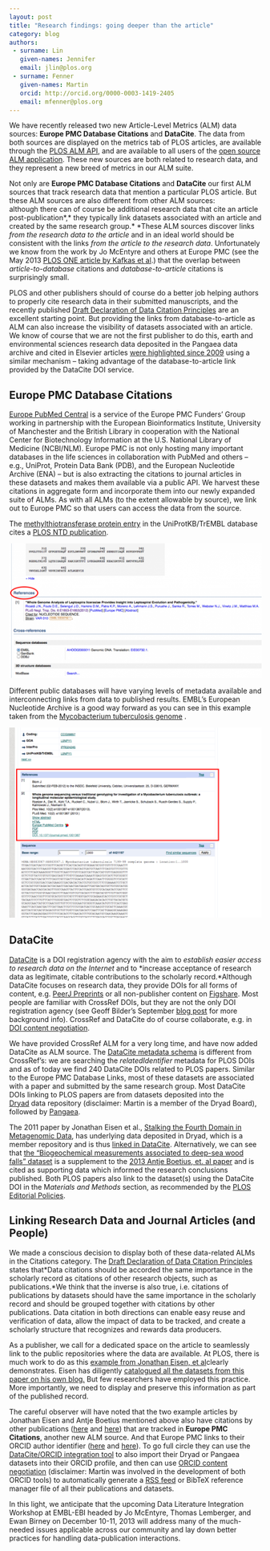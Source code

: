 ```yaml
---
layout: post
title: "Research findings: going deeper than the article"
category: blog
authors:
 - surname: Lin
   given-names: Jennifer
   email: jlin@plos.org
 - surname: Fenner
   given-names: Martin
   orcid: http://orcid.org/0000-0003-1419-2405
   email: mfenner@plos.org
---
```


We have recently released two new Article-Level Metrics (ALM) data
sources: **Europe PMC Database Citations** and **DataCite**. The data
from both sources are displayed on the metrics tab of PLOS articles, are
available through the [PLOS ALM
API](http://api.plos.org/alm/using-the-alm-api/), and are available to
all users of the [open source ALM
application](https://github.com/articlemetrics/alm). These new sources
are both related to research data, and they represent a new breed of
metrics in our ALM suite.

Not only are **Europe PMC Database Citations** and **DataCite** our
first ALM sources that track research data that mention a particular
PLOS article. But these ALM sources are also different from other ALM
sources: although there can of course be additional research data that
cite an article post-publication*,* they typically link datasets
associated with an article and created by the same research
group.* *These ALM sources discover links *from the research data to the
article* and in an ideal world should be consistent with the links *from
the article to the research data*. Unfortunately we know from the work
by Jo McEntyre and others at Europe PMC (see the May 2013 [PLOS ONE
article by Kafkas et
al](http://dx.doi.org/10.1371/journal.pone.0063184).) that the overlap
between *article-to-database* citations and *database-to-article*
citations is surprisingly small.

PLOS and other publishers should of course do a better job helping
authors to properly cite research data in their submitted manuscripts,
and the recently published [Draft Declaration of Data Citation
Principles](http://codata.org/blog/2013/11/25/data-citation-synthesis-group-draft-declaration-of-data-citation-principles/)
are an excellent starting point. But providing the links from
database-to-article as ALM can also increase the visibility of datasets
associated with an article. We know of course that we are not the first
publisher to do this, earth and environmental sciences research data
deposited in the Pangaea data archive and cited in Elsevier articles
[were highlighted since 2009](http://wiki.pangaea.de/wiki/Elsevier)
using a similar mechanism – taking advantage of the database-to-article
link provided by the DataCite DOI service.

## Europe PMC Database Citations

[Europe PubMed Central](http://europepmc.org) is a service of the Europe
PMC Funders’ Group working in partnership with the European
Bioinformatics Institute, University of Manchester and the British
Library in cooperation with the National Center for Biotechnology
Information at the U.S. National Library of Medicine (NCBI/NLM). Europe
PMC is not only hosting many important databases in the life sciences in
collaboration with PubMed and others – e.g., UniProt, Protein Data Bank
(PDB), and the European Nucleotide Archive (ENA) – but is also
extracting the citations to journal articles in these datasets and makes
them available via a public API. We harvest these citations in aggregate
form and incorporate them into our newly expanded suite of ALMs. As with
all ALMs (to the extent allowable by source), we link out to Europe PMC
so that users can access the data from the source.

The [methylthiotransferase protein
entry](http://www.uniprot.org/uniprot/I0XPC4?europe_pmc_bio_extredirect_Proteins=http://www.uniprot.org/uniprot/I0XPC4)
in the UniProtKB/TrEMBL database cites a [PLOS NTD
publication](http://www.plosntds.org/article/info%3Adoi%2F10.1371%2Fjournal.pntd.0001853).

[![Europe PMC DB citation example](/images/ExDBCite-1024x544.png)](http://www.uniprot.org/uniprot/I0XPC4?europe_pmc_bio_extredirect_Proteins=http://www.uniprot.org/uniprot/I0XPC4)

Different public databases will have varying levels of metadata
available and interconnecting links from data to published results.
EMBL’s European Nucleotide Archive is a good way forward as you can see
in this example taken from the [Mycobacterium tuberculosis
genome](http://www.ebi.ac.uk/ena/data/view/HE663067?europe_pmc_bio_tm_extredirect_Data_Citations=http://www.ebi.ac.uk/ena/data/view/HE663067)
.

![ENA Example](/images/ExamplePMCEuropeLink.png)

## DataCite

[DataCite](http://www.datacite.org/) is a DOI registration agency with
the aim to *establish easier access to research data on the Internet*
and to *increase acceptance of research data as legitimate, citable
contributions to the scholarly record.*Although DataCite focuses on
research data, they provide DOIs for all forms of content, e.g. [PeerJ
Preprints](https://peerj.com/preprints/) or all non-publisher content on
[Figshare](http://figshare.com). Most people are familiar with CrossRef
DOIs, but they are not the only DOI registration agency (see Geoff
Bilder’s September [blog
post](http://crosstech.crossref.org/2013/09/dois-unambiguously-and-persistently-identify-published-trustworthy-citable-online-scholarly-literature-right.html)
for more background info). CrossRef and DataCite do of course
collaborate, e.g. in [DOI content
negotiation](http://crosscite.org/cn/).

We have provided CrossRef ALM for a very long time, and have now added
DataCite as ALM source. The [DataCite metadata
schema](http://schema.datacite.org/) is different from CrossRef’s: we
are searching the *relatedIdentifier* metadata for PLOS DOIs and as of
today we find 240 DataCite DOIs related to PLOS papers. Similar to the
Europe PMC Database Links, most of these datasets are associated with a
paper and submitted by the same research group. Most DataCite DOIs
linking to PLOS papers are from datasets deposited into the
[Dryad](http://datadryad.org/) data repository (disclaimer: Martin is a
member of the Dryad Board), followed by
[Pangaea](http://www.pangaea.de/).

The 2011 paper by Jonathan Eisen et al., [Stalking the Fourth Domain in
Metagenomic Data](http://dx.doi.org/10.1371/journal.pone.0018011), has
underlying data deposited in Dryad, which is a member repository and is
thus [linked in
DataCite](http://search.datacite.org/ui?q=relatedIdentifier:10.1371%2Fjournal.pone.0018011).
Alternatively, we can see that [the “Biogeochemical measurements
associated to deep-sea wood
falls” dataset](http://data.datacite.org/10.1594/PANGAEA.802516) is a
supplement to the [2013 Antje Boetius, et. al
paper](http://dx.doi.org/10.1371/journal.pone.0053590) and is cited as
supporting data which informed the research conclusions published. Both
PLOS papers also link to the dataset(s) using the DataCite DOI in the
M*aterials and Methods* section, as recommended by the [PLOS Editorial
Policies](http://www.plosone.org/static/editorial#sharing).

## Linking Research Data and Journal Articles (and People)

We made a conscious decision to display both of these data-related ALMs
in the Citations category. The [Draft Declaration of Data Citation
Principles](http://www.force11.org/datacitation) states that*Data
citations should be accorded the same importance in the scholarly record
as citations of other research objects, such as publications.*We think
that the inverse is also true, i.e. citations of publications by
datasets should have the same importance in the scholarly record and
should be grouped together with citations by other publications. Data
citation in both directions can enable easy reuse and verification of
data, allow the impact of data to be tracked, and create a scholarly
structure that recognizes and rewards data producers.

As a publisher, we call for a dedicated space on the article to
seamlessly link to the public repositories where the data are available.
At PLOS, there is much work to do as this [example from Jonathan Eisen,
et
al](http://www.plosone.org/article/comments/info%3Adoi%2F10.1371%2Fjournal.pone.0041389)clearly
demonstrates. Eisen has diligently [catalogued all the datasets from
this paper on his own
blog.](http://phylogenomics.wordpress.com/data/phylogenomics-of-halophiles-data-from-lynch-et-al-2012/)
But few researchers have employed this practice. More importantly, we
need to display and preserve this information as part of the published
record.

The careful observer will have noted that the two example articles by
Jonathan Eisen and Antje Boetius mentioned above also have citations by
other
publications ([here](http://europepmc.org/abstract/MED/21437252#fragment-related-citations) and [here](http://europepmc.org/abstract/MED/23301092#fragment-related-citations)) that
are tracked in **Europe PMC Citations**, another new ALM source. And
that Europe PMC links to their ORCID author identifier
([here](http://orcid.org/0000-0002-0159-2197) and
[here](http://orcid.org/0000-0003-2117-4176)). To go full circle they
can use the [DataCite/ORCID integration
tool](http://datacite.labs.orcid-eu.org/) to also import their Dryad or
Pangaea datasets into their ORCID profile, and then can use [ORCID
content negotiation](http://feed.labs.orcid-eu.org) (disclaimer: Martin
was involved in the development of both ORCID tools) to automatically
generate a [RSS
feed](http://feed.labs.orcid-eu.org/0000-0002-0159-2197.rss) or BibTeX
reference manager file of all their publications and datasets.

In this light, we anticipate that the upcoming Data Literature
Integration Workshop at EMBL-EBI headed by Jo McEntyre, Thomas
Lemberger, and Ewan Birney on December 10-11, 2013 will address many of
the much-needed issues applicable across our community and lay down
better practices for handling data-publication interactions.